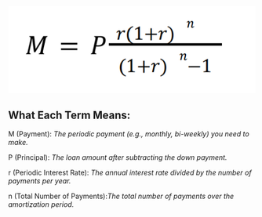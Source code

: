 ![alt text](image.png)

## What Each Term Means:

M (Payment): *The periodic payment (e.g., monthly, bi-weekly) you need to make.*

P (Principal): *The loan amount after subtracting the down payment.*

r (Periodic Interest Rate): *The annual interest rate divided by the number of payments per year.*

n (Total Number of Payments):*The total number of payments over the amortization period.*
